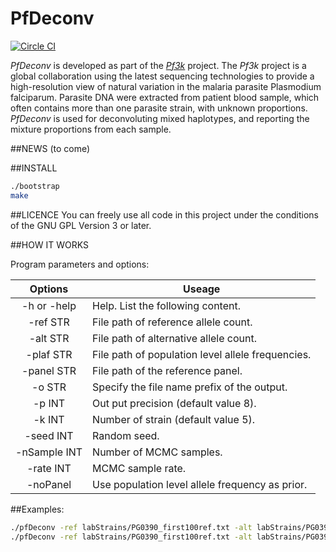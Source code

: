 PfDeconv
===========

[![Circle CI](https://circleci.com/gh/mcveanlab/PfDeconv.svg?style=svg)](https://circleci.com/gh/mcveanlab/PfDeconv)

_PfDeconv_ is developed as part of the [_Pf3k_](https://www.malariagen.net/projects/parasite/pf3k) project. The _Pf3k_ project is a global collaboration using the latest sequencing technologies to provide a high-resolution view of natural variation in the malaria parasite Plasmodium falciparum. Parasite DNA were extracted from patient blood sample, which often contains more than one parasite strain, with unknown proportions. _PfDeconv_ is used for deconvoluting mixed haplotypes, and reporting the mixture proportions from each sample.

##NEWS
(to come)

##INSTALL
```bash
./bootstrap
make
```

##LICENCE
You can freely use all code in this project under the conditions of the GNU GPL Version 3 or later.

##HOW IT WORKS

Program parameters and options:

Options              | Useage |
:-------------------:| ------------------------------- |
-h or -help          |  Help. List the following content. 
            -ref STR |  File path of reference allele count.
            -alt STR |  File path of alternative allele count.
           -plaf STR |  File path of population level allele frequencies.
          -panel STR |  File path of the reference panel.
              -o STR |  Specify the file name prefix of the output.
              -p INT |  Out put precision (default value 8).
              -k INT |  Number of strain (default value 5).
           -seed INT |  Random seed.
        -nSample INT |  Number of MCMC samples.
           -rate INT |  MCMC sample rate.
            -noPanel |  Use population level allele frequency as prior.
            
##Examples:
```bash
./pfDeconv -ref labStrains/PG0390_first100ref.txt -alt labStrains/PG0390_first100alt.txt -plaf labStrains/labStrains_first100_PLAF.txt -panel labStrains/lab_first100_Panel.txt -o tmp1
./pfDeconv -ref labStrains/PG0390_first100ref.txt -alt labStrains/PG0390_first100alt.txt -plaf labStrains/labStrains_first100_PLAF.txt -panel labStrains/lab_first100_Panel.txt -nSample 100 -rate 3
```
